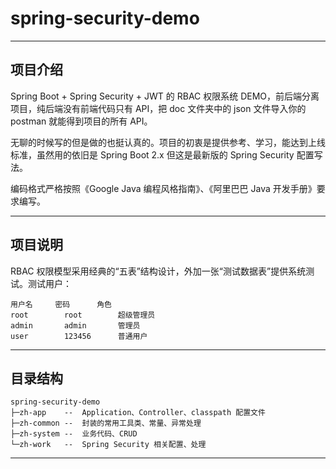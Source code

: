 # spring-security-demo

------

## 项目介绍

Spring Boot + Spring Security + JWT 的 RBAC 权限系统 DEMO，前后端分离项目，纯后端没有前端代码只有 API，把 doc 文件夹中的 json 文件导入你的 postman 就能得到项目的所有 API。

无聊的时候写的但是做的也挺认真的。项目的初衷是提供参考、学习，能达到上线标准，虽然用的依旧是 Spring Boot 2.x 但这是最新版的 Spring Security 配置写法。

编码格式严格按照《Google Java 编程风格指南》、《阿里巴巴 Java 开发手册》要求编写。

------

## 项目说明

RBAC 权限模型采用经典的“五表”结构设计，外加一张“测试数据表”提供系统测试。测试用户：

```shell
用户名		密码		角色
root		root		超级管理员
admin		admin		管理员
user		123456		普通用户
```

------

## 目录结构

```shell
spring-security-demo
├─zh-app	--	Application、Controller、classpath 配置文件
├─zh-common	--	封装的常用工具类、常量、异常处理
├─zh-system	--	业务代码、CRUD
└─zh-work	--	Spring Security 相关配置、处理
```

------

